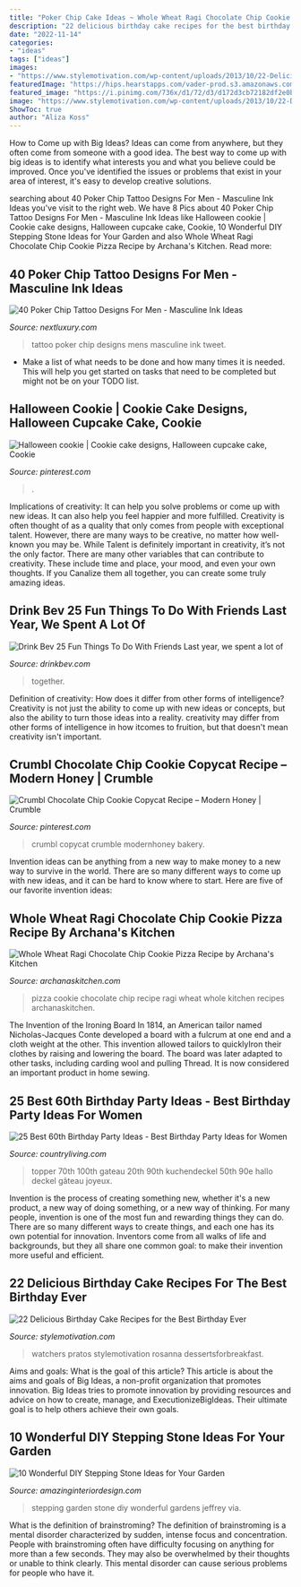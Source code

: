 ```yaml
---
title: "Poker Chip Cake Ideas ~ Whole Wheat Ragi Chocolate Chip Cookie Pizza Recipe By Archana&#039;s Kitchen"
description: "22 delicious birthday cake recipes for the best birthday ever"
date: "2022-11-14"
categories:
- "ideas"
tags: ["ideas"]
images:
- "https://www.stylemotivation.com/wp-content/uploads/2013/10/22-Delicious-Birthday-Cakes-Recipes-for-the-Best-Birthday-Ever-21.jpg"
featuredImage: "https://hips.hearstapps.com/vader-prod.s3.amazonaws.com/1562001117-il_570xN.1536153902_89dj.jpg?crop=1xw:1xh;center,top&amp;resize=480:*"
featured_image: "https://i.pinimg.com/736x/d1/72/d3/d172d3cb72182df2e0b8ecf7320cf761.jpg"
image: "https://www.stylemotivation.com/wp-content/uploads/2013/10/22-Delicious-Birthday-Cakes-Recipes-for-the-Best-Birthday-Ever-21.jpg"
ShowToc: true
author: "Aliza Koss"
---
```



How to Come up with Big Ideas?
Ideas can come from anywhere, but they often come from someone with a good idea. The best way to come up with big ideas is to identify what interests you and what you believe could be improved. Once you've identified the issues or problems that exist in your area of interest, it's easy to develop creative solutions.

	

		
searching about 40 Poker Chip Tattoo Designs For Men - Masculine Ink Ideas you've visit to the right web. We have 8 Pics about 40 Poker Chip Tattoo Designs For Men - Masculine Ink Ideas like Halloween cookie | Cookie cake designs, Halloween cupcake cake, Cookie, 10 Wonderful DIY Stepping Stone Ideas for Your Garden and also Whole Wheat Ragi Chocolate Chip Cookie Pizza Recipe by Archana&#039;s Kitchen. Read more:
		
    
## 40 Poker Chip Tattoo Designs For Men - Masculine Ink Ideas

<img loading=lazy src="http://nextluxury.com/wp-content/uploads/poker-chip-mens-tattoo-designs-on-leg-calf.jpg" onerror="this.onerror=null;this.src='https://tse1.mm.bing.net/th?id=OIP.-pW7zlRSU7sel0WhM6kXRAHaF5&amp;pid=15.1';" alt="40 Poker Chip Tattoo Designs For Men - Masculine Ink Ideas">

_Source: nextluxury.com_

>tattoo poker chip designs mens masculine ink tweet. 

	

- Make a list of what needs to be done and how many times it is needed. This will help you get started on tasks that need to be completed but might not be on your TODO list.

    
## Halloween Cookie | Cookie Cake Designs, Halloween Cupcake Cake, Cookie

<img loading=lazy src="https://i.pinimg.com/736x/58/ac/09/58ac09df8e23ed6defae6b7bc20f555f.jpg" onerror="this.onerror=null;this.src='https://tse2.mm.bing.net/th?id=OIP.rMbqWMopI6-9N4wW8kIifwHaJ4&amp;pid=15.1';" alt="Halloween cookie | Cookie cake designs, Halloween cupcake cake, Cookie">

_Source: pinterest.com_

>. 

	

Implications of creativity: It can help you solve problems or come up with new ideas. It can also help you feel happier and more fulfilled.
Creativity is often thought of as a quality that only comes from people with exceptional talent. However, there are many ways to be creative, no matter how well-known you may be. While Talent is definitely important in creativity, it’s not the only factor. There are many other variables that can contribute to creativity. These include time and place, your mood, and even your own thoughts. If you Canalize them all together, you can create some truly amazing ideas.

    
## Drink Bev 25 Fun Things To Do With Friends Last Year, We Spent A Lot Of

<img loading=lazy src="http://cdn.shopify.com/s/files/1/3001/0772/articles/1F1A7019FINALedit_190f7ac9-4422-417e-82f7-45e2dd8a3265_1200x1200.jpg?v=1626516401" onerror="this.onerror=null;this.src='https://tse2.mm.bing.net/th?id=OIP.BAhlWcRvw4Nd1nGRJGeAzQHaE8&amp;pid=15.1';" alt="Drink Bev 25 Fun Things To Do With Friends Last year, we spent a lot of">

_Source: drinkbev.com_

>together. 

	

Definition of creativity: How does it differ from other forms of intelligence?
Creativity is not just the ability to come up with new ideas or concepts, but also the ability to turn those ideas into a reality. creativity may differ from other forms of intelligence in how itcomes to fruition, but that doesn't mean creativity isn't important.

    
## Crumbl Chocolate Chip Cookie Copycat Recipe – Modern Honey | Crumble

<img loading=lazy src="https://i.pinimg.com/736x/d1/72/d3/d172d3cb72182df2e0b8ecf7320cf761.jpg" onerror="this.onerror=null;this.src='https://tse2.mm.bing.net/th?id=OIP.BnS4WvY3UGCKmY29OOuevgHaLH&amp;pid=15.1';" alt="Crumbl Chocolate Chip Cookie Copycat Recipe – Modern Honey | Crumble">

_Source: pinterest.com_

>crumbl copycat crumble modernhoney bakery. 

	

Invention ideas can be anything from a new way to make money to a new way to survive in the world. There are so many different ways to come up with new ideas, and it can be hard to know where to start. Here are five of our favorite invention ideas:

    
## Whole Wheat Ragi Chocolate Chip Cookie Pizza Recipe By Archana&#039;s Kitchen

<img loading=lazy src="https://www.archanaskitchen.com/images/archanaskitchen/0-Archanas-Kitchen-Recipes/2018/Whole_Wheat_Ragi_Chocolate_Chip_Cookie_Pizza_Recipe-7.jpg" onerror="this.onerror=null;this.src='https://tse2.mm.bing.net/th?id=OIP.zEPQbGUgvVUhz-d8hlCCDwHaJ3&amp;pid=15.1';" alt="Whole Wheat Ragi Chocolate Chip Cookie Pizza Recipe by Archana&#039;s Kitchen">

_Source: archanaskitchen.com_

>pizza cookie chocolate chip recipe ragi wheat whole kitchen recipes archanaskitchen. 

	

The Invention of the Ironing Board
In 1814, an American tailor named Nicholas-Jacques Conte developed a board with a fulcrum at one end and a cloth weight at the other. This invention allowed tailors to quicklyIron their clothes by raising and lowering the board. The board was later adapted to other tasks, including carding wool and pulling Thread. It is now considered an important product in home sewing.

    
## 25 Best 60th Birthday Party Ideas - Best Birthday Party Ideas For Women

<img loading=lazy src="https://hips.hearstapps.com/vader-prod.s3.amazonaws.com/1562001117-il_570xN.1536153902_89dj.jpg?crop=1xw:1xh;center,top&amp;resize=480:*" onerror="this.onerror=null;this.src='https://tse3.mm.bing.net/th?id=OIP.f4UEdFhmf6VBHb6Hjyym9wHaIl&amp;pid=15.1';" alt="25 Best 60th Birthday Party Ideas - Best Birthday Party Ideas for Women">

_Source: countryliving.com_

>topper 70th 100th gateau 20th 90th kuchendeckel 50th 90e hallo deckel gâteau joyeux. 

	

Invention is the process of creating something new, whether it's a new product, a new way of doing something, or a new way of thinking. For many people, invention is one of the most fun and rewarding things they can do. There are so many different ways to create things, and each one has its own potential for innovation. Inventors come from all walks of life and backgrounds, but they all share one common goal: to make their invention more useful and efficient.

    
## 22 Delicious Birthday Cake Recipes For The Best Birthday Ever

<img loading=lazy src="https://www.stylemotivation.com/wp-content/uploads/2013/10/22-Delicious-Birthday-Cakes-Recipes-for-the-Best-Birthday-Ever-21.jpg" onerror="this.onerror=null;this.src='https://tse3.mm.bing.net/th?id=OIP.VSWh48lp_fIk7seKBX4U2wHaLJ&amp;pid=15.1';" alt="22 Delicious Birthday Cake Recipes for the Best Birthday Ever">

_Source: stylemotivation.com_

>watchers pratos stylemotivation rosanna dessertsforbreakfast. 

	

Aims and goals: What is the goal of this article?
This article is about the aims and goals of Big Ideas, a non-profit organization that promotes innovation. Big Ideas tries to promote innovation by providing resources and advice on how to create, manage, and ExecutionizeBigIdeas. Their ultimate goal is to help others achieve their own goals.

    
## 10 Wonderful DIY Stepping Stone Ideas For Your Garden

<img loading=lazy src="http://www.amazinginteriordesign.com/wp-content/uploads/2017/10/Wonderful-DIY-Stepping-Stone-Ideas-for-Your-Garden-3.jpg" onerror="this.onerror=null;this.src='https://tse3.mm.bing.net/th?id=OIP.L0iDEJrYzG-chXOdUi2EgwHaRF&amp;pid=15.1';" alt="10 Wonderful DIY Stepping Stone Ideas for Your Garden">

_Source: amazinginteriordesign.com_

>stepping garden stone diy wonderful gardens jeffrey via. 

	

What is the definition of brainstroming?
The definition of brainstroming is a mental disorder characterized by sudden, intense focus and concentration. People with brainstroming often have difficulty focusing on anything for more than a few seconds. They may also be overwhelmed by their thoughts or unable to think clearly. This mental disorder can cause serious problems for people who have it.

